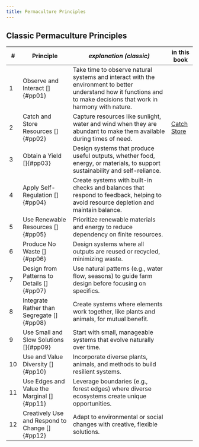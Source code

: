 ```yaml
---
title: Permaculture Principles
---
```

## Classic Permaculture Principles


| # | Principle | *explanation (classic)* | in this book |
|---|-----------|------------------------ | ------------ |
| 1 | Observe and Interact []{#pp01} | Take time to observe natural systems and interact with the environment to better understand how it functions and to make decisions that work in harmony with nature.|
| 2 | Catch and Store Resources []{#pp02} | Capture resources like sunlight, water and wind when they are abundant to make them available during times of need. | [Catch](#catch-resources) [Store](#store-resources)
| 3 | Obtain a Yield []{#pp03} | Design systems that produce useful outputs, whether food, energy, or materials, to support sustainability and self-reliance.|
| 4 | Apply Self-Regulation []{#pp04} | Create systems with built-in checks and balances that respond to feedback, helping to avoid resource depletion and maintain balance. |
| 5 | Use Renewable Resources []{#pp05} | Prioritize renewable materials and energy to reduce dependency on finite resources.|
| 6 | Produce No Waste []{#pp06} | Design systems where all outputs are reused or recycled, minimizing waste.| 
| 7 | Design from Patterns to Details []{#pp07} | Use natural patterns (e.g., water flow, seasons) to guide farm design before focusing on specifics. |
| 8 | Integrate Rather than Segregate []{#pp08} | Create systems where elements work together, like plants and animals, for mutual benefit.|
| 9 | Use Small and Slow Solutions []{#pp09} | Start with small, manageable systems that evolve naturally over time. |
|10 | Use and Value Diversity []{#pp10} | Incorporate diverse plants, animals, and methods to build resilient systems.|
|11 | Use Edges and Value the Marginal []{#pp11} | Leverage boundaries (e.g., forest edges) where diverse ecosystems create unique opportunities.|
|12 | Creatively Use and Respond to Change []{#pp12} | Adapt to environmental or social changes with creative, flexible solutions.|
